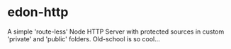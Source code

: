 # edon-http
A simple 'route-less' Node HTTP Server with protected sources in custom 'private' and 'public' folders. Old-school is so cool...
